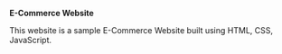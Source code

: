 **E-Commerce Website**

This website is a sample E-Commerce Website built using HTML, CSS, JavaScript.
